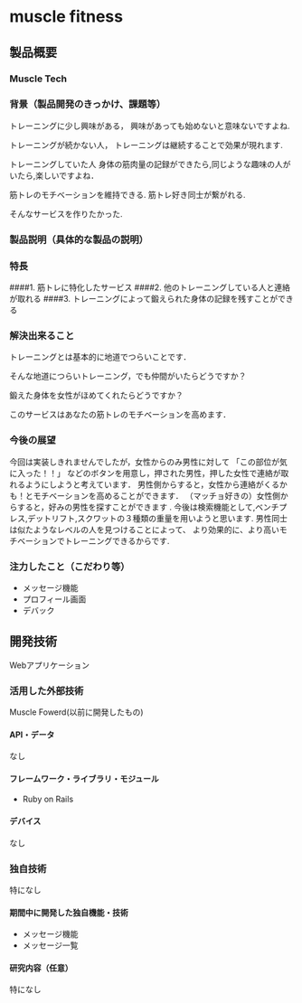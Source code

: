 # muscle fitness
## 製品概要
### Muscle Tech

### 背景（製品開発のきっかけ、課題等）

トレーニングに少し興味がある，
興味があっても始めないと意味ないですよね.

トレーニングが続かない人，
トレーニングは継続することで効果が現れます.

トレーニングしていた人
身体の筋肉量の記録ができたら,同じような趣味の人がいたら,楽しいですよね．


筋トレのモチベーションを維持できる.
筋トレ好き同士が繋がれる.

そんなサービスを作りたかった.

### 製品説明（具体的な製品の説明）
### 特長
####1. 筋トレに特化したサービス
####2. 他のトレーニングしている人と連絡が取れる
####3. トレーニングによって鍛えられた身体の記録を残すことができる

### 解決出来ること

トレーニングとは基本的に地道でつらいことです．

そんな地道につらいトレーニング，でも仲間がいたらどうですか？

鍛えた身体を女性がほめてくれたらどうですか？


このサービスはあなたの筋トレのモチベーションを高めます．

### 今後の展望

今回は実装しきれませんでしたが，女性からのみ男性に対して
「この部位が気に入った！！」
などのボタンを用意し，押された男性，押した女性で連絡が取れるようにしようと考えています．
男性側からすると，女性から連絡がくるかも！とモチベーションを高めることができます．
（マッチョ好きの）女性側からすると，好みの男性を探すことができます
.
今後は検索機能として,ベンチプレス,デットリフト,スクワットの３種類の重量を用いようと思います.
男性同士は似たようなレベルの人を見つけることによって、
より効果的に、より高いモチベーションでトレーニングできるからです.


### 注力したこと（こだわり等）
* メッセージ機能
* プロフィール画面
* デバック
## 開発技術
Webアプリケーション

### 活用した外部技術
Muscle Fowerd(以前に開発したもの)

#### API・データ 
なし

#### フレームワーク・ライブラリ・モジュール
* Ruby on Rails

#### デバイス
なし

### 独自技術
特になし

#### 期間中に開発した独自機能・技術
* メッセージ機能
* メッセージ一覧

#### 研究内容（任意）
特になし
